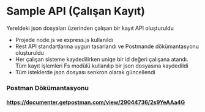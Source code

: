 # Sample API (Çalışan Kayıt)

Yereldeki json dosyaları üzerinden çalışan bir kayıt API oluşturuldu

- Projede node.js ve express.js kullanıldı
- Rest API standartlarına uygun tasarlandı ve Postmande dökümantasyonu
  oluşturuldu
- Her çalışan sisteme kaydedilirken uniqe bir id değeri çalışana atandı. Tüm kayıt
  işlemleri Fs modülü kullanılıp bir json dosyasına kaydedildi
- Tüm isteklerde json dosyası senkron olarak güncellendi

### Postman Dökümantasyonu

#### https://documenter.getpostman.com/view/29044736/2s9YeAAa4G
